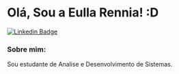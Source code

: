 # Olá, Sou a Eulla Rennia! :D


[![Linkedin Badge](https://img.shields.io/badge/-LinkedIn-blue?style=flat-square&logo=Linkedin&logoColor=white&link=https://www.linkedin.com/in/eullarennia/)](https://www.linkedin.com/in/eullarennia/)


### Sobre mim:
Sou estudante de Analise e Desenvolvimento de Sistemas.
